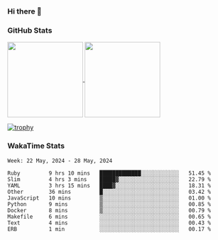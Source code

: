 ### Hi there 👋

### GitHub Stats

<a href="https://github.com/anuraghazra/github-readme-stats">
  <img align="center" height="170px" src="https://github-readme-stats.vercel.app/api/top-langs/?username=tksfjt1024&layout=compact&count_private=true&show_icons=true&show_icons=true&theme=graywhite" />
</a>
<a href="https://github.com/anuraghazra/github-readme-stats">
  <img align="center" height="170px" src="https://github-readme-stats.vercel.app/api?username=tksfjt1024&count_private=true&show_icons=true&show_icons=true&theme=graywhite" />
</a>

[![trophy](https://github-profile-trophy.vercel.app/?username=tksfjt1024)](https://github.com/ryo-ma/github-profile-trophy)

### WakaTime Stats

<!--START_SECTION:waka-->
```text
Week: 22 May, 2024 - 28 May, 2024

Ruby         9 hrs 10 mins   █████████████░░░░░░░░░░░░   51.45 % 
Slim         4 hrs 3 mins    █████▓░░░░░░░░░░░░░░░░░░░   22.79 % 
YAML         3 hrs 15 mins   ████▓░░░░░░░░░░░░░░░░░░░░   18.31 % 
Other        36 mins         █░░░░░░░░░░░░░░░░░░░░░░░░   03.42 % 
JavaScript   10 mins         ▒░░░░░░░░░░░░░░░░░░░░░░░░   01.00 % 
Python       9 mins          ▒░░░░░░░░░░░░░░░░░░░░░░░░   00.85 % 
Docker       8 mins          ▒░░░░░░░░░░░░░░░░░░░░░░░░   00.79 % 
Makefile     6 mins          ░░░░░░░░░░░░░░░░░░░░░░░░░   00.65 % 
Text         4 mins          ░░░░░░░░░░░░░░░░░░░░░░░░░   00.43 % 
ERB          1 min           ░░░░░░░░░░░░░░░░░░░░░░░░░   00.17 % 
```
<!--END_SECTION:waka-->
